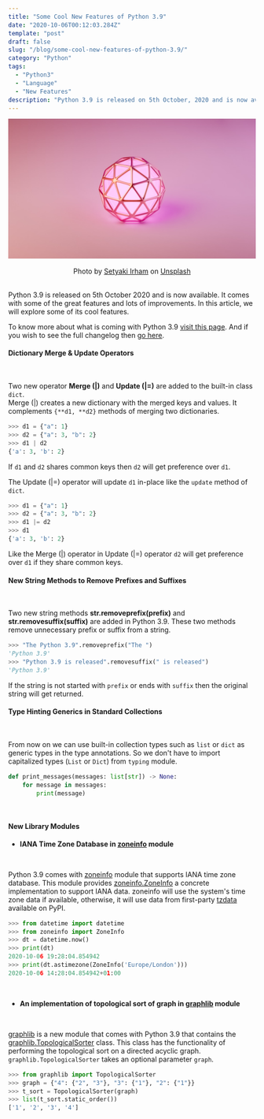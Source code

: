 ```yaml
---
title: "Some Cool New Features of Python 3.9"
date: "2020-10-06T00:12:03.284Z"
template: "post"
draft: false
slug: "/blog/some-cool-new-features-of-python-3.9/"
category: "Python"
tags:
  - "Python3"
  - "Language"
  - "New Features"
description: "Python 3.9 is released on 5th October, 2020 and is now available. It comes with some of the great features and lots of improvements."
---
```


![Invoke AWS Lambda from AWS Step Functions with Terraform](/media/unsplash/new-in-python39.jpg "Invoke AWS Lambda from AWS Step Functions with Terraform")
<center><span>Photo by <a href="https://unsplash.com/@setyaki?utm_source=unsplash&amp;utm_medium=referral&amp;utm_content=creditCopyText">Setyaki Irham</a> on <a href="https://unsplash.com/s/photos/sphere?utm_source=unsplash&amp;utm_medium=referral&amp;utm_content=creditCopyText">Unsplash</a></span></center>
<br>

Python 3.9 is released on 5th October 2020 and is now available. It comes with some of the great features and lots of improvements. In this article, we will explore some of its cool features. 

To know more about what is coming with Python 3.9 [visit this page](https://docs.python.org/release/3.9.0/whatsnew/3.9.html "New in Python 3.9"). And if you wish to see the full changelog then [go here](https://docs.python.org/release/3.9.0/whatsnew/changelog.html#changelog "Python 3.9 Changelog").

#### Dictionary Merge & Update Operators
<br>

Two new operator **Merge (|)** and **Update (|=)** are added to the built-in class `dict`. 
<br>Merge (|) creates a new dictionary with the merged keys and values. It complements `{**d1, **d2}` methods of merging two dictionaries.
```python
>>> d1 = {"a": 1}
>>> d2 = {"a": 3, "b": 2}
>>> d1 | d2
{'a': 3, 'b': 2}
```
If `d1` and `d2` shares common keys then `d2` will get preference over `d1`.

The Update (|=) operator will update `d1` in-place like the `update` method of `dict`. 
```python
>>> d1 = {"a": 1}
>>> d2 = {"a": 3, "b": 2}
>>> d1 |= d2
>>> d1
{'a': 3, 'b': 2}
```
Like the Merge (|) operator in Update (|=) operator `d2` will get preference over `d1` if they share common keys.

#### New String Methods to Remove Prefixes and Suffixes
<br>

Two new string methods **str.removeprefix(prefix)** and **str.removesuffix(suffix)** are added in Python 3.9. These two methods remove unnecessary prefix or suffix from a string.
```python
>>> "The Python 3.9".removeprefix("The ")
'Python 3.9'
>>> "Python 3.9 is released".removesuffix(" is released")
'Python 3.9'
```
If the string is not started with `prefix` or ends with `suffix` then the original string will get returned.

#### Type Hinting Generics in Standard Collections
<br>

From now on we can use built-in collection types such as `list` or `dict` as generic types in the type annotations. So we don't have to import capitalized types (`List` or `Dict`) from `typing` module.
```python
def print_messages(messages: list[str]) -> None:
    for message in messages:
        print(message)
```

<br>

#### New Library Modules

* **IANA Time Zone Database in [zoneinfo](https://docs.python.org/release/3.9.0/library/zoneinfo.html#module-zoneinfo "zoneinfo") module**
<br>

Python 3.9 comes with [zoneinfo](https://docs.python.org/release/3.9.0/library/zoneinfo.html#module-zoneinfo "zoneinfo") module that supports IANA time zone database. This module provides [zoneinfo.ZoneInfo](https://docs.python.org/release/3.9.0/library/zoneinfo.html#zoneinfo.ZoneInfo "ZoneInfo") a concrete implementation to support IANA data. zoneinfo will use the system's time zone data if available, otherwise, it will use data from first-party [tzdata](https://pypi.org/project/tzdata/ "tzdata") available on PyPI.
```python
>>> from datetime import datetime
>>> from zoneinfo import ZoneInfo
>>> dt = datetime.now()
>>> print(dt)
2020-10-06 19:28:04.854942
>>> print(dt.astimezone(ZoneInfo('Europe/London')))
2020-10-06 14:28:04.854942+01:00
```

<br>

* **An implementation of topological sort of graph in [graphlib](https://docs.python.org/release/3.9.0/library/graphlib.html#module-graphlib "graphlib") module**
<br>

[graphlib](https://docs.python.org/release/3.9.0/library/graphlib.html#module-graphlib "graphlib") is a new module that comes with Python 3.9 that contains the [graphlib.TopologicalSorter](https://docs.python.org/release/3.9.0/library/graphlib.html#graphlib.TopologicalSorter "graphlib.TopologicalSorter") class. This class has the functionality of performing the topological sort on a directed acyclic graph. `graphlib.TopologicalSorter` takes an optional parameter `graph`.
```python
>>> from graphlib import TopologicalSorter
>>> graph = {"4": {"2", "3"}, "3": {"1"}, "2": {"1"}}
>>> t_sort = TopologicalSorter(graph)
>>> list(t_sort.static_order())
['1', '2', '3', '4']
```
